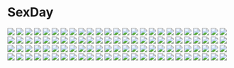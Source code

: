 # SexDay
![](https://konachan.com/jpeg/206d62ef006823dacc6937c7e55431bb/Konachan.com%20-%20168383%20ass%20bikini%20blue_eyes%20blue_hair%20blush%20breasts%20brown_eyes%20catgirl%20cleavage%20gloves%20long_hair%20mamuru%20original%20red_eyes%20swimsuit%20tail%20weapon%20white_hair.jpg)
![](https://konachan.com/image/72a6438915752f2676c26d17e00b1f63/Konachan.com%20-%205797%20akizuki_ritsuko%20amami_haruka%20duplicate%20futami_ami%20futami_mami%20group%20idolmaster%20kikuchi_makoto%20minase_iori%20miura_azusa%20takatsuki_yayoi%20twins.jpg)
![](https://konachan.com/image/42cea46afe1d471b10f0abbffa9a5488/Konachan.com%20-%20170966%20ass%20bed%20blush%20bra%20breasts%20censored%20cum%20erokosei%20fang%20gloves%20hat%20long_hair%20nipples%20original%20penis%20pussy%20pussy_juice%20thighhighs%20underwear%20wet.jpg)
![](https://konachan.com/image/4d96b4b56e4dff7eed5943b7ecd1cd6e/Konachan.com%20-%2040822%20aisaka_taiga%20toradora.jpg)
![](https://konachan.com/jpeg/707c2c53b301702c73008638ef0e7432/Konachan.com%20-%20177954%20blonde_hair%20blue_eyes%20breasts%20ex-one%20game_cg%20kazamatsuri_mana%20male%20mikeou%20navel%20nipples%20no_bra%20pussy%20twintails%20uncensored%20water%20wet.jpg)
![](https://konachan.com/jpeg/1d22adf12651c52d91299974e3e31c18/Konachan.com%20-%20131763%20%26_sora_no_mukou_de_sakimasu_you_ni%20akatsuki-works%20game_cg%20haruki_urara%20saeki_hokuto.jpg)
![](https://konachan.com/image/075050c27cd032f2371eb836bc803df8/Konachan.com%20-%20238936%20blue_hair%20bow%20breasts%20cirno%20cleavage%20dragonmaterial%20fairy%20long_hair%20open_shirt%20panties%20panty_pull%20striped_panties%20touhou%20underwear%20wings.jpg)
![](https://konachan.com/image/3f47e41fcb056793706d3deb97ab72e8/Konachan.com%20-%20163619%20akizuki_tsukasa%20beach%20bikini%20blush%20breast_hold%20karasuma_miyako%20long_hair%20nipples%20sakura_sakimashita%20sorahane%20swimsuit.jpg)
![](https://konachan.com/image/4cc2eab3439deed425442b006aa5f07d/Konachan.com%20-%2095721%20shigemitsubaki.jpg)
![](https://konachan.com/jpeg/26a7a36b196b29a0dbb4ea0fa34a0789/Konachan.com%20-%2083621%20anthropomorphism%20axis_powers_hetalia%20belgium_%28hetalia%29%20hungary_%28hetalia%29%20liechtenstein_%28hetalia%29%20taiwan_%28hetalia%29.jpg)
![](https://konachan.com/image/3eda19400b4768ba87c27c33ec91b190/Konachan.com%20-%20293850%20black_hair%20dress%20flowers%20green_eyes%20kusaka_kou%20long_hair%20original.jpg)
![](https://konachan.com/image/a9df92e01d7922986ea9eb7b70cd8d71/Konachan.com%20-%20177948%20cape%20nanaya_%28daaijianglin%29%20purple_eyes%20purple_hair%20rion_%28tales_of_destiny%29%20short_hair%20spear%20tales_of_destiny%20weapon%20wings.jpg)
![](https://konachan.com/image/4b2b6120400aa5e86585ee7a27824225/Konachan.com%20-%2023643%2098%20anthropomorphism%20os-tan%20windows.jpg)
![](https://konachan.com/jpeg/fa7b4fdecb5c0369b6d0d3a5f4baa0d3/Konachan.com%20-%20201986%20bra%20breast_grab%20breasts%20flat_chest%20game_cg%20headdress%20lass%20long_hair%20nipples%20panties%20panty_pull%20red_hair%20sex%20tears%20thighhighs%20underwear%20wet%20wristwear.jpg)
![](https://konachan.com/jpeg/bef2198a7ad2e7da9adca4795735272c/Konachan.com%20-%20234318%20animal%20animal_ears%20bell%20bicolored_eyes%20blonde_hair%20blush%20bow%20breasts%20cat%20catgirl%20choker%20fang%20lolita_fashion%20long_hair%20syroh%20white%20yukata.jpg)
![](https://konachan.com/image/fde80d34855e557b6ecc887b8388c5d5/Konachan.com%20-%2029553%20tagme.jpg)
![](https://konachan.com/image/e55fcbe9c72dcb480b523fbf03e557de/Konachan.com%20-%20117309%20blonde_hair%20blush%20breast_grab%20breasts%20green_eyes%20hamo_%28anarc%29%20kneehighs%20nipples%20open_shirt%20panties%20skirt%20skirt_lift%20striped_panties%20tie%20underwear.jpg)
![](https://konachan.com/image/b342a48f38014ae0582bc62a969366ec/Konachan.com%20-%20169695%20beatmania%20breast_hold%20breasts%20elbow_gloves%20erect_nipples%20fingering%20gloves%20headphones%20long_hair%20masturbation%20nopan%20purple_eyes%20purple_hair%20twintails.jpg)
![](https://konachan.com/image/6d8a67de580a37b9f4f2dd9317aa7e45/Konachan.com%20-%20208416%20animal%20bird%20blonde_hair%20koxo-01%20long_hair%20sky%20sword_art_online%20yuuki_asuna.jpg)
![](https://konachan.com/image/d0b5563c4b924695a8b0cb8e75945f24/Konachan.com%20-%2067761%20charlotte_e_yeager%20francesca_lucchini%20strike_witches%20white.jpg)
![](https://konachan.com/image/deaa50955f2b88bac144d91d727071f1/Konachan.com%20-%20225772%20card_captor_sakura%20daidouji_tomoyo%20kinomoto_sakura%20rei_%28456789io%29.jpg)
![](https://konachan.com/image/972e7e412e35ef44c13bbc6ae427e233/Konachan.com%20-%20139424%20maribel_han%20naka%20see_through%20touhou%20usami_renko.jpg)
![](https://konachan.com/jpeg/8b6399ba70f2d2445eb6af7d6f4ccdb7/Konachan.com%20-%20283688%20aircell%20bath%20bathtub%20breast_hold%20breasts%20bubbles%20cecilia_schariac%20gray_hair%20green_eyes%20honkai_impact%20long_hair%20navel%20nipples%20nude%20water.jpg)
![](https://konachan.com/image/13d64c6796e291daec5cbad1f905d4d8/Konachan.com%20-%2031481%20ass%20blonde_hair%20blue_eyes%20blush%20favorite%20game_cg%20happy_margaret%21%20kokonoka%20panties%20red_hair%20rindou_saki%20school_uniform%20striped_panties%20underwear.jpg)
![](https://konachan.com/jpeg/25afb0397b8237beb1a604b717cc30d9/Konachan.com%20-%20246353%202girls%20anthropomorphism%20aqua_eyes%20celesteela%20fan%20kartana%20katagiri_hachigou%20katana%20long_hair%20pokemon%20sword%20weapon%20white_hair%20yellow_eyes.jpg)
![](https://konachan.com/image/ae502ee7e6c1313e8b9b3b4dfc6195ab/Konachan.com%20-%20120700%20beatrice%20game_cg%20logo%20umineko_no_naku_koro_ni.jpg)
![](https://konachan.com/jpeg/af67ae9844f6318d78d3629bd6f3a402/Konachan.com%20-%20251093%20anthropomorphism%20breasts%20clouds%20g_%28desukingu%29%20horns%20long_hair%20navel%20original%20pink_hair%20sky%20tail%20tattoo%20thighhighs.jpg)
![](https://konachan.com/jpeg/ad9c03b756bd8686396cdec56bb016c9/Konachan.com%20-%20273203%202girls%20black_eyes%20black_hair%20bloomers%20blush%20bra%20navel%20original%20panties%20ponytail%20shirt_lift%20skirt_lift%20thighhighs%20twintails%20underwear%20undressing.jpg)
![](https://konachan.com/jpeg/038dcfbecfc1d5e2f50c56a2387e5f0c/Konachan.com%20-%20222626%20aqua_eyes%20black_hair%20blue_hair%20blush%20breasts%20building%20game_cg%20group%20moonstone%20night%20nipples%20nude%20onsen%20pink_hair%20ponytail%20red_eyes%20twintails%20wet.jpg)
![](https://konachan.com/jpeg/0fe2ef13d62df9e3a0bd7cfddd07abe5/Konachan.com%20-%2044312%202girls%20breasts%20dendrobium%20garter%20nipples%20nipple_slip%20nishieda%20nopan%20tagme.jpg)
![](https://konachan.com/image/904d44417a6b4ecc145398a4d88652d9/Konachan.com%20-%2096487%202girls%20aqua_eyes%20aqua_hair%20butterfly%20hatsune_miku%20headphones%20long_hair%20magnet_%28vocaloid%29%20megurine_luka%20nagi_kanako%20pink_hair%20vocaloid.jpg)
![](https://konachan.com/image/63ec1da100aaa9f64330e8a02febeffd/Konachan.com%20-%20115360%20blonde_hair%20blush%20breast_grab%20breasts%20k2isu%20kirisame_marisa%20long_hair%20nipples%20pubic_hair%20pussy%20sex%20touhou%20uncensored.jpg)
![](https://konachan.com/jpeg/7481a0fb96c5c96569c0ba877d03e013/Konachan.com%20-%20191150%20alia%27s_carnival%20black_hair%20game_cg%20long_hair%20mitha%20nanawind%20saijo_karin%20school_uniform%20skirt.jpg)
![](https://konachan.com/jpeg/f59af7e538fcc8b7f53b4e0d94d50c1b/Konachan.com%20-%20172138%20blue_eyes%20blue_hair%20breasts%20brown_hair%20censored%20fingering%20game_cg%20kneehighs%20m_de_pink%20nipples%20nopan%20ponytail%20purple_eyes%20short_hair%20thighhighs%20yuri.jpg)
![](https://konachan.com/image/338355bd858b18f6198aaae87db4d6a9/Konachan.com%20-%2037234%20blush%20bra-ban%21%20breast_grab%20ebihara_minase%20glasses%20gym_uniform%20imamiya_noriko%20kobuichi%20muririn%20nakanoshima_tae%20underwear%20yuzusoft.jpg)
![](https://konachan.com/image/170fc6e0c422bf426841991e50c8ccd8/Konachan.com%20-%20294407%20blonde_hair%20blush%20breasts%20cleavage%20fujirin%20nopan%20original%20pussy%20sport%20tennis.jpg)
![](https://konachan.com/jpeg/0a5ca74113f7ec7e29cb1c2a05fdc677/Konachan.com%20-%20307209%20blush%20brown_eyes%20brown_hair%20long_hair%20original%20re-leaf%20white.jpg)
![](https://konachan.com/image/4f260e6a6130802ab624e7c0619cb9ac/Konachan.com%20-%2016982%20kousaka_tamaki%20to_heart%20to_heart_2.jpg)
![](https://konachan.com/image/acf8403c2bf041776562dc3d79996198/Konachan.com%20-%2063589%20censored%20favorite%20game_cg%20hoshizora_no_memoria%20tagme.jpg)
![](https://konachan.com/image/7f9fd8e6f8e7c671b51a1609dc171651/Konachan.com%20-%2027160%20cc%20code_geass%20lelouch_lamperouge%20male.jpg)
![](https://konachan.com/image/993121e46a9787bc9e06d4740d16a004/Konachan.com%20-%20144759%20achiba%20blue_eyes%20blue_hair%20clouds%20fairy_tail%20jpeg_artifacts%20juvia_loxar%20short_hair%20signed%20sky%20umbrella%20water.jpg)
![](https://konachan.com/image/5ef788d5e4d8165865665c12297f7210/Konachan.com%20-%2038734%20feena_fam_earthlight%20yoake_mae_yori_ruri_iro_na.jpg)
![](https://konachan.com/jpeg/bf2a345b80ac3f354f44c537e62436ae/Konachan.com%20-%20160688%20ensemble_%28company%29%20game_cg%20headband%20mutou_kurihito%20ojousama_wa_gokigen_naname%20sakurazaki_hajime%20sakurazaki_hana%20sky%20sunset.jpg)
![](https://konachan.com/image/377952220757e39a344fbeac23c35ad4/Konachan.com%20-%20163614%20breasts%20mimasaka_hinata%20narusawa_sora%20nipples%20no_bra%20onomatope%2A%20panties%20thighhighs%20underwear.jpg)
![](https://konachan.com/jpeg/8e397dbf88ee5d0de6c8209c5fa6a959/Konachan.com%20-%20131740%20%26_sora_no_mukou_de_sakimasu_you_ni%20akatsuki-works%20bondage%20game_cg%20saeki_hokuto%20tsukasa_mahori.jpg)
![](https://konachan.com/image/ac815f801440b7adde09ae028dcecf40/Konachan.com%20-%20114016%20angel_beats%21%20school_uniform%20sekine_shiori%20thighhighs.jpg)
![](https://konachan.com/image/a560623d7f1be5d317221dd10a22c322/Konachan.com%20-%2081427%20flowers%20heart%20komeiji_satori%20pink%20pink_eyes%20pink_hair%20short_hair%20touhou.jpg)
![](https://konachan.com/image/3c3aff92faf3c979b8ab3de3ce7ba08a/Konachan.com%20-%20237010%20ayanami_rei%20black_hair%20blue_eyes%20bodysuit%20breasts%20clouds%20dress%20ikari_shinji%20long_hair%20male%20nagu%20orange_hair%20short_hair%20skintight%20sky.jpg)
![](https://konachan.com/image/ff73d7672137b51b85b4545c1be7152a/Konachan.com%20-%2017295%20blush%20breasts%20cleavage%20edomae_luna%20megami%20pink_hair%20scan%20seto_no_hanayome%20seto_san%20shiranui_akeno%20wink%20zenigata_mawari.jpg)
![](https://konachan.com/image/b48514bb71fd9f2f7db2ae55b6104143/Konachan.com%20-%20260477%20breasts%20choker%20cleavage%20daye_bie_qia_lian%20dress%20long_hair%20romantic_saga_of_beauty_%26_devil%20white_hair%20yellow_eyes.jpg)
![](https://konachan.com/image/e479a0dcb286b4f1cabe93e087a85ae1/Konachan.com%20-%2066842%20black_hair%20blue_eyes%20breasts%20brown_hair%20chibi%20green_eyes%20kimono%20long_hair%20nipple_slip%20nipples%20nopan%20ponytail%20short_hair%20skyfish%20twintails%20yukie.jpg)
![](https://konachan.com/image/6669e3da284c590499c840c3d4310bea/Konachan.com%20-%2031627%20black_hair%20blonde_hair%20blue_eyes%20blue_hair%20crying%20favorite%20game_cg%20gray_hair%20green_eyes%20kokonoka%20red_hair%20rindou_saki%20skirt%20tears%20yellow_eyes.jpg)
![](https://konachan.com/image/1408d759cb0ff40b261ded5eca49539f/Konachan.com%20-%20127490%202girls%20animal_ears%20black_hair%20candy%20catgirl%20chocolate%20long_hair%20nude%20original%20pink_hair%20red_eyes%20ribbons%20syroh%20tail%20thighhighs%20valentine%20yellow_eyes.jpg)
![](https://konachan.com/jpeg/292f2982b33af116663eaf43fd7dbf39/Konachan.com%20-%20143465%20carnelian%20mix%21%20mutsuki_aoi%20school_uniform%20suwa_ranmaru%20white.jpg)
![](https://konachan.com/jpeg/2456c0f053712ea05e20d7a5d4a2963d/Konachan.com%20-%207106%20kimura_kaere%20panties%20sayonara_zetsubou_sensei%20skirt%20underwear.jpg)
![](https://konachan.com/jpeg/b87e859f2a07035ed95503bb81b97cc8/Konachan.com%20-%20268586%20barefoot%20bicolored_eyes%20gray_hair%20idolmaster%20idolmaster_cinderella_girls%20infinote%20pantyhose%20short_hair%20takagaki_kaede%20watermark.jpg)
![](https://konachan.com/image/20f03797cac1546fdc42d9ecb51b1b0b/Konachan.com%20-%20265010%20all_male%20animal%20black_hair%20drink%20fish%20food%20le_delicatessen%20male%20original%20phone%20pocky%20short_hair%20suit%20tie.jpg)
![](https://konachan.com/jpeg/9cc6fc6b7d304f999f0609b114a8c4d9/Konachan.com%20-%20297956%202girls%20anthropomorphism%20blonde_hair%20blue_eyes%20blush%20braids%20brown_hair%20kantai_collection%20long_hair%20red_eyes%20shigure_%28kancolle%29%20watermark%20youqiniang.jpg)
![](https://konachan.com/jpeg/d07478a1d5dfe9f675bc9077c654b24d/Konachan.com%20-%20180967%20black_hair%20breasts%20brown_eyes%20fingering%20game_cg%20long_hair%20mitha%20nanawind%20nipples%20open_shirt%20panties%20ribbons%20skirt%20skirt_lift%20thighhighs%20underwear.jpg)
![](https://konachan.com/image/59e11b5e6e371ab255cfc2509500c69e/Konachan.com%20-%20247534%20blood%20cross%20dress%20gray_hair%20headdress%20loli%20long_hair%20necklace%20nun%20original%20pixiv_fantasia%20red_eyes%20saru%20tears.jpg)
![](https://konachan.com/image/76aa7de785432f167e46dd17a622eca2/Konachan.com%20-%20132330%20animal_ears%20book%20foxgirl%20hat%20hounori%20tail%20touhou%20yakumo_ran%20yakumo_yukari.jpg)
![](https://konachan.com/jpeg/252da374cd3a4c8f5dab9cb75e3043e2/Konachan.com%20-%20307237%20aisha_%28elsword%29%20ara_%28elsword%29%20christmas%20elsword%20rena_%28elsword%29%20sollyz%20uncensored.jpg)
![](https://konachan.com/jpeg/e168861c322fca0498a628765e8be0d5/Konachan.com%20-%20109278%20brown_hair%20hiiragi_mina%20necklace%20suzukaze_no_melt%20tenmaso.jpg)
![](https://konachan.com/image/a880d652f50c04940f7b4560ba5b7955/Konachan.com%20-%2022934%20saiyuki.jpg)
![](https://konachan.com/jpeg/75861051c01ea75d2c3b94f3d7af7545/Konachan.com%20-%20276660%20blush%20breasts%20cleavage%20fate_grand_order%20fate_%28series%29%20green_eyes%20japanese_clothes%20nopan%20thighhighs%20white_hair%20yuu-kun_%28hand_linke%29.jpg)
![](https://konachan.com/jpeg/141a0d552968403928b5acab4f980e53/Konachan.com%20-%209679%20chidori_kaname%20full_metal_panic%20sagara_sousuke%20teletha_testarossa.jpg)
![](https://konachan.com/image/71bd594127893dbc8ce2ac553c605475/Konachan.com%20-%20263978%20breast_hold%20breasts%20cleavage%20couch%20dress%20fate_%28series%29%20garter_belt%20gray_hair%20long_hair%20stockings%20thighhighs%20tsuki_no_i-min%20yellow_eyes.jpg)
![](https://konachan.com/jpeg/654187475f4f3504187c9399f5b5f987/Konachan.com%20-%20184319%20armor%20jn3%20long_hair%20original%20pixiv_fantasia%20red_eyes%20sword%20weapon%20white_hair.jpg)
![](https://konachan.com/image/23cd505278d29ad605d2147ea7539f44/Konachan.com%20-%20101061%20dress%20flowers%20goth-loli%20katana%20komeiji_satori%20lolita_fashion%20petals%20purple%20skyspace%20sword%20touhou%20weapon.jpg)
![](https://konachan.com/jpeg/f2cfdb318514fbc06d0f0efc3f54d945/Konachan.com%20-%20136309%20bra%20breasts%20cleavage%20game_cg%20himegi_ageha%20kono_oozora_ni_tsubasa_wo_hirogete%20towel%20underwear%20wet.jpg)
![](https://konachan.com/image/85cb3d7ebef30c4604fa862e499bcfd4/Konachan.com%20-%20140504%20funami_yui%20ipod%20parody%20school_uniform%20short_hair%20silhouette%20yuru_yuri.jpg)
![](https://konachan.com/image/4f6d3732f44409f154e6ed91d7873dcd/Konachan.com%20-%20296949%20aliasing%20azur_lane%20bikini%20blush%20breasts%20cleavage%20clouds%20collar%20gloves%20group%20long_hair%20ponytail%20red_eyes%20sky%20swim_ring%20swimsuit%20twintails%20water%20wink.jpg)
![](https://konachan.com/image/37b6462bfd071af770beda2b4d0a8438/Konachan.com%20-%20147484%20animal%20bat%20blue_hair%20chima_q%20halloween%20kaku_seiga%20miyako_yoshika%20moon%20pumpkin%20touhou.jpg)
![](https://konachan.com/image/3952c91d9fbba48de397da004e993586/Konachan.com%20-%2012735%20adventures_of_kotetsu%20braids%20red_hair%20suzuki_linn%20sword%20weapon.jpg)
![](https://konachan.com/image/41accc10f36703561bcd82787b7cf5d3/Konachan.com%20-%2067482%20kyon%20male%20suzumiya_haruhi%20suzumiya_haruhi_no_yuutsu.jpg)
![](https://konachan.com/jpeg/5f44cb0b29a04a229e618abeee46dfe6/Konachan.com%20-%2060994%20akiyama_mio%20guitar%20hirasawa_yui%20instrument%20k-on%21%20kotobuki_tsumugi%20nakano_azusa%20school_uniform%20shino_%28eefy%29%20tainaka_ritsu.jpg)
![](https://konachan.com/jpeg/0898e2ae1901424479b060dd9e4b47c6/Konachan.com%20-%20187793%20hatsune_miku%20saihate%20vocaloid.jpg)
![](https://konachan.com/image/08e9812a310420fc4d959fb613a65d8f/Konachan.com%20-%2038917%20censored%20gouen_no_soleil%20skyfish%20tentacles.jpg)
![](https://konachan.com/image/1dae946a8150338f55b6081db5124126/Konachan.com%20-%20266798%20black_eyes%20collar%20green_hair%20idolmaster%20idolmaster_cinderella_girls%20infukun%20shiomi_shuuko%20short_hair%20signed%20water.jpg)
![](https://konachan.com/image/fee82af1c89d47144606a58ac9acb803/Konachan.com%20-%20268501%20black_hair%20blue_eyes%20breasts%20building%20clouds%20group%20hapymaher%20koku%20nipples%20nude%20pussy%20red_eyes%20skirt%20sky%20tie%20tree%20twintails%20uncensored%20uniform.jpg)
![](https://konachan.com/image/35554b9af0630ff21cc4a97b5868a946/Konachan.com%20-%2059498%20blue_eyes%20blue_hair%20breasts%20choker%20cleavage%20jpeg_artifacts%20long_hair%20navel%20original%20pixiv_fantasia%20sachi%20staff%20wings.jpg)
![](https://konachan.com/jpeg/59fcf71bb8ecf5d465fbcc12bedca5b0/Konachan.com%20-%2072151%20black_hair%20blonde_hair%20brown_hair%20cigarette%20durarara%21%21%20glasses%20group%20kida_masaomi%20orihara_izaya%20scythe%20short_hair%20skirt%20sunglasses%20weapon.jpg)
![](https://konachan.com/image/2d43e199d8000e44a9e467eed36e52b1/Konachan.com%20-%20215829%20anthropomorphism%20black_hair%20blush%20breasts%20chinese_clothes%20chinese_dress%20cum%20hat%20nipples%20red_eyes%20reiha%20sex%20short_hair%20takao_%28kancolle%29%20thighhighs%20wet.jpg)
![](https://konachan.com/image/ca4336cce763a6250337235152e5019e/Konachan.com%20-%2020977%20ergo_proxy%20re-l_mayer.jpg)
![](https://konachan.com/image/aea12abf5829d25113a86916a6741992/Konachan.com%20-%20116701%20faris_nyannyan%20huke%20makise_kurisu%20steins%3Bgate.jpg)
![](https://konachan.com/jpeg/f1cbd5bd5332314a1aa2cf41ce1f5e73/Konachan.com%20-%20154116%20bicolored_eyes%20original%20shinsou_midna.jpg)
![](https://konachan.com/image/98a937e859c87d4c8457bfd9474cd38f/Konachan.com%20-%20125527%20araragi_karen%20monogatari_%28series%29%20nisemonogatari%20sketch%20zaxzero.jpg)
![](https://konachan.com/jpeg/573208123e5928750c155450f30c1950/Konachan.com%20-%20269484%20black_hair%20breasts%20censored%20fault%20game_cg%20nipples%20ponytail%20saeki_ai%20sex%20taka_tony%20wet.jpg)
![](https://konachan.com/jpeg/5aae30fc439da29b11064d6b0a5778f8/Konachan.com%20-%20267460%20alice_soft%20breasts%20close%20cum%20evenicle%20game_cg%20headdress%20long_hair%20nipples%20paizuri%20penis%20pink_hair%20purple_eyes%20sora_%28evenicle%29%20uncensored%20yaegashi_nan.jpg)
![](https://konachan.com/image/2626a9be5820990be9fb2c58a6410763/Konachan.com%20-%20253684%20all_male%20bandage%20elsword%20elsword_%28character%29%20halloween%20hat%20male%20red_eyes%20red_hair%20scorpion5050%20short_hair%20shorts.jpg)
![](https://konachan.com/image/4a3a7fe0427ca41246b8da0fd03c1b4f/Konachan.com%20-%20104946%20animal_ears%20kei%20moon%20night%20original%20thighhighs%20yellow_eyes.jpg)
![](https://konachan.com/image/c717bb7972bd1231b1d0f168169d5e1b/Konachan.com%20-%20219141%20kagamine_len%20kagamine_rin%20launch%20male%20mirror%20reflection%20vocaloid.jpg)
![](https://konachan.com/jpeg/9b03cddc144ad0e6e3da131e79184def/Konachan.com%20-%20252699%20blonde_hair%20boots%20bow%20dress%20flowers%20gloves%20gun%20hat%20hizuki_miya%20long_hair%20mahou_shoujo_madoka_magica%20ribbons%20tomoe_mami%20twintails%20weapon%20yellow_eyes.jpg)
![](https://konachan.com/image/2e64070e49ef29d6260ae504e2ac5664/Konachan.com%20-%20117507%20blonde_hair%20blush%20golden_darkness%20long_hair%20panties%20to_love_ru%20underwear.jpg)
![](https://konachan.com/image/6e423537e1bb365e01fa9e3ca951d7f5/Konachan.com%20-%20264375%20animal_ears%20ass%20barefoot%20breasts%20bunny_ears%20close%20dark_skin%20headband%20long_hair%20nipples%20no_bra%20panties%20panty_pull%20shirt_lift%20underwear%20zucchini.jpg)
![](https://konachan.com/image/2729af8dc36f0977a86c88c89054d1bd/Konachan.com%20-%20174801%20anthropomorphism%20blonde_hair%20cameltoe%20fang%20kantai_collection%20kneehighs%20long_hair%20panties%20red_eyes%20scarf%20skirt%20underwear%20yuziki_hina.jpg)
![](https://konachan.com/image/d27afe9e1f7e2071d5f18457074bd8e9/Konachan.com%20-%2027790%20animal_ears%20catgirl%20cynthia_%28moldavite%29%20fang%20green_eyes%20green_hair%20moldavite%20short_hair%20tail%20tasuku.jpg)
![](https://konachan.com/image/75059d1805a5320e48ca95bc463ddd93/Konachan.com%20-%2039622%20trinity_blood.jpg)
![](https://konachan.com/jpeg/8613ffd3f5df080fc31697322e0fc16f/Konachan.com%20-%20289447%202girls%20beach%20bikini%20brown_eyes%20brown_hair%20clouds%20flowers%20gun%20karory%20long_hair%20navel%20original%20scan%20sky%20swimsuit%20twintails%20water%20weapon%20wink.jpg)
![](https://konachan.com/image/5fad08737fb8db46b930564002a1402c/Konachan.com%20-%2082840%20dress%20flowers%20lolita_fashion%20long_hair%20original%20pcmaniac88%20petals%20pink_eyes%20pink_hair%20white.jpg)
